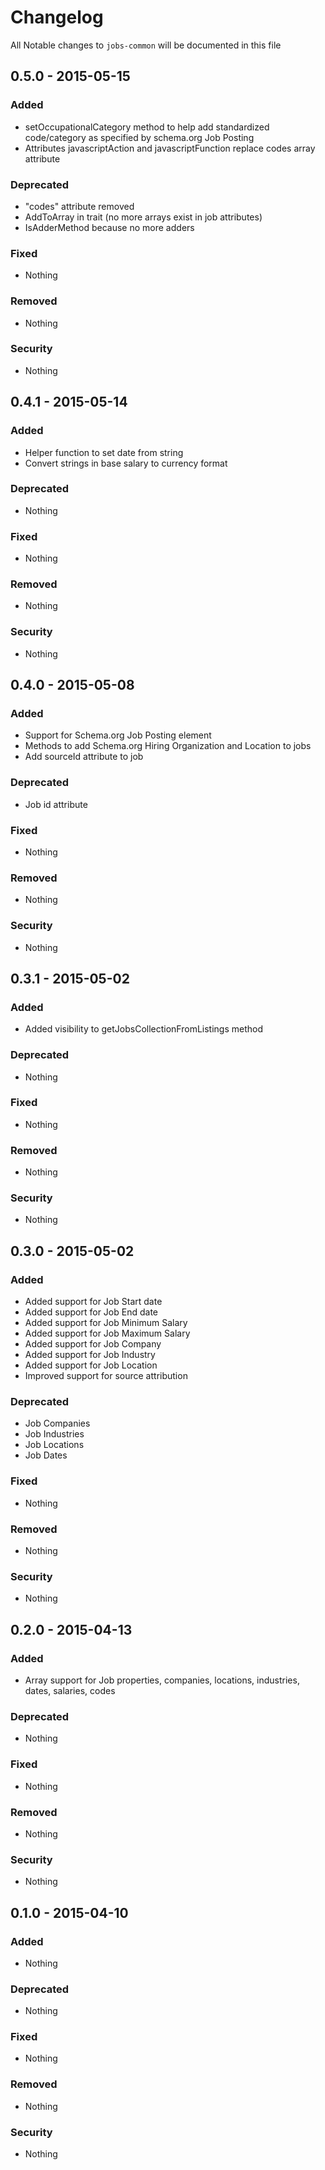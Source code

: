 # Changelog
All Notable changes to `jobs-common` will be documented in this file

## 0.5.0 - 2015-05-15

### Added
- setOccupationalCategory method to help add standardized code/category as
specified by schema.org Job Posting
- Attributes javascriptAction and javascriptFunction replace codes
array attribute

### Deprecated
- "codes" attribute removed
- AddToArray in trait (no more arrays exist in job attributes)
- IsAdderMethod because no more adders

### Fixed
- Nothing

### Removed
- Nothing

### Security
- Nothing

## 0.4.1 - 2015-05-14

### Added
- Helper function to set date from string
- Convert strings in base salary to currency format

### Deprecated
- Nothing

### Fixed
- Nothing

### Removed
- Nothing

### Security
- Nothing

## 0.4.0 - 2015-05-08

### Added
- Support for Schema.org Job Posting element
- Methods to add Schema.org Hiring Organization and Location to jobs
- Add sourceId attribute to job

### Deprecated
- Job id attribute

### Fixed
- Nothing

### Removed
- Nothing

### Security
- Nothing

## 0.3.1 - 2015-05-02

### Added
- Added visibility to getJobsCollectionFromListings method

### Deprecated
- Nothing

### Fixed
- Nothing

### Removed
- Nothing

### Security
- Nothing

## 0.3.0 - 2015-05-02

### Added
- Added support for Job Start date
- Added support for Job End date
- Added support for Job Minimum Salary
- Added support for Job Maximum Salary
- Added support for Job Company
- Added support for Job Industry
- Added support for Job Location
- Improved support for source attribution

### Deprecated
- Job Companies
- Job Industries
- Job Locations
- Job Dates

### Fixed
- Nothing

### Removed
- Nothing

### Security
- Nothing

## 0.2.0 - 2015-04-13

### Added
- Array support for Job properties, companies, locations, industries, dates, salaries, codes

### Deprecated
- Nothing

### Fixed
- Nothing

### Removed
- Nothing

### Security
- Nothing

## 0.1.0 - 2015-04-10

### Added
- Nothing

### Deprecated
- Nothing

### Fixed
- Nothing

### Removed
- Nothing

### Security
- Nothing
